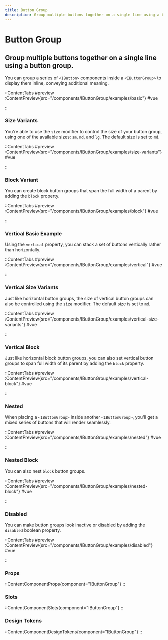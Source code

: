 ```yaml
---
title: Button Group
description: Group multiple buttons together on a single line using a button group. 
---
```


# Button Group
## Group multiple buttons together on a single line using a button group. 

You can group a series of `<IButton>` components inside a `<IButtonGroup>` to display them inline, conveying additional meaning.

::ContentTabs
#preview
:ContentPreview{src="/components/IButtonGroup/examples/basic"}
#vue
<!-- Autodocs{src="@inkline/inkline/components/IButtonGroup/examples/basic.vue" lang="vue"} -->
::

### Size Variants
You're able to use the `size` modifier to control the size of your button group, using one of the available sizes: `sm`, `md`, and `lg`. The default size is set to `md`.

::ContentTabs
#preview
:ContentPreview{src="/components/IButtonGroup/examples/size-variants"}
#vue
<!-- Autodocs{src="@inkline/inkline/components/IButtonGroup/examples/size-variants.vue" lang="vue"} -->
::

### Block Variant
You can create block button groups that span the full width of a parent by adding the `block` property.

::ContentTabs
#preview
:ContentPreview{src="/components/IButtonGroup/examples/block"}
#vue
<!-- Autodocs{src="@inkline/inkline/components/IButtonGroup/examples/block.vue" lang="vue"} -->
::

### Vertical Basic Example
Using the `vertical` property, you can stack a set of buttons vertically rather than horizontally.


::ContentTabs
#preview
:ContentPreview{src="/components/IButtonGroup/examples/vertical"}
#vue
<!-- Autodocs{src="@inkline/inkline/components/IButtonGroup/examples/vertical.vue" lang="vue"} -->
::

### Vertical Size Variants
Just like horizontal button groups, the size of vertical button groups can also be controlled using the `size` modifier. The default size is set to `md`.

::ContentTabs
#preview
:ContentPreview{src="/components/IButtonGroup/examples/vertical-size-variants"}
#vue
<!-- Autodocs{src="@inkline/inkline/components/IButtonGroup/examples/vertical-size-variants.vue" lang="vue"} -->
::

### Vertical Block 
Just like horizontal block button groups, you can also set vertical button groups to span full width of its parent by adding the `block` property.

::ContentTabs
#preview
:ContentPreview{src="/components/IButtonGroup/examples/vertical-block"}
#vue
<!-- Autodocs{src="@inkline/inkline/components/IButtonGroup/examples/vertical-block.vue" lang="vue"} -->
::

### Nested
When placing a `<IButtonGroup>` inside another `<IButtonGroup>`, you'll get a mixed series of buttons that will render seamlessly.

::ContentTabs
#preview
:ContentPreview{src="/components/IButtonGroup/examples/nested"}
#vue
<!-- Autodocs{src="@inkline/inkline/components/IButtonGroup/examples/nested.vue" lang="vue"} -->
::

### Nested Block
You can also nest `block` button groups.

::ContentTabs
#preview
:ContentPreview{src="/components/IButtonGroup/examples/nested-block"}
#vue
<!-- Autodocs{src="@inkline/inkline/components/IButtonGroup/examples/nested-block.vue" lang="vue"} -->
::


### Disabled
You can make button groups look inactive or disabled by adding the `disabled` boolean property.

::ContentTabs
#preview
:ContentPreview{src="/components/IButtonGroup/examples/disabled"}
#vue
<!-- Autodocs{src="@inkline/inkline/components/IButtonGroup/examples/disabled.vue" lang="vue"} -->
::


### Props
::ContentComponentProps{component="IButtonGroup"}
::

### Slots
::ContentComponentSlots{component="IButtonGroup"}
::

### Design Tokens
::ContentComponentDesignTokens{component="IButtonGroup"}
::
